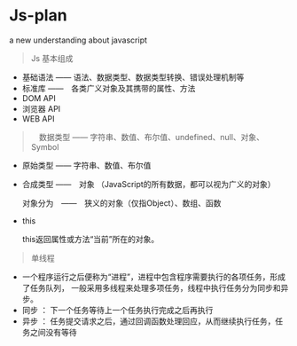 # Js-plan
a new understanding about javascript
> Js 基本组成

* 基础语法 —— 语法、数据类型、数据类型转换、错误处理机制等
* 标准库 ——　各类广义对象及其携带的属性、方法
* DOM API
* 浏览器 API
* WEB API

>　数据类型 —— 字符串、数值、布尔值、undefined、null、对象、Symbol

* 原始类型 —— 字符串、数值、布尔值
* 合成类型 ——　对象 （JavaScript的所有数据，都可以视为广义的对象）
    
    对象分为　——　狭义的对象（仅指Object）、数组、函数
      
* this
    
    this返回属性或方法“当前”所在的对象。

> 单线程
    
* 一个程序运行之后便称为“进程”，进程中包含程序需要执行的各项任务，形成了任务队列，
一般采用多线程来处理多项任务，线程中执行任务分为同步和异步。
* 同步 ： 下一个任务等待上一个任务执行完成之后再执行
* 异步 ： 任务提交请求之后，通过回调函数处理回应，从而继续执行任务，任务之间没有等待
  